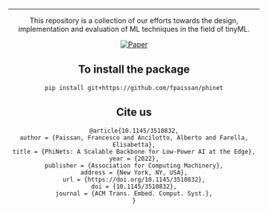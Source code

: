 ---

<div align="center">    
 
This repository is a collection of our efforts towards the design, implementation and evaluation of ML techniques in the field of tinyML. 

[![Paper](http://img.shields.io/badge/paper-arxiv.1001.2234-B31B1B.svg)](https://arxiv.org/abs/2110.00337)

## To install the package 

```setup
pip install git+https://github.com/fpaissan/phinet
```

## Cite us
```
@article{10.1145/3510832,
author = {Paissan, Francesco and Ancilotto, Alberto and Farella, Elisabetta},
title = {PhiNets: A Scalable Backbone for Low-Power AI at the Edge},
year = {2022},
publisher = {Association for Computing Machinery},
address = {New York, NY, USA},
url = {https://doi.org/10.1145/3510832},
doi = {10.1145/3510832},
journal = {ACM Trans. Embed. Comput. Syst.},
}
```
<!---

## Pre-trained Models

You can download pretrained models here:

- [My awesome model](https://drive.google.com/mymodel.pth) trained on ImageNet using parameters x,y,z. 

>📋  Give a link to where/how the pretrained models can be downloaded and how they were trained (if applicable).  Alternatively you can have an additional column in your results table with a link to the models.

## Results

Our model achieves the following performance on :

### [Image Classification on ImageNet](https://paperswithcode.com/sota/image-classification-on-imagenet)

| Model name         | Top 1 Accuracy  | Top 5 Accuracy |
| ------------------ |---------------- | -------------- |
| My awesome model   |     85%         |      95%       |

> Include a table of results from your paper, and link back to the leaderboard for clarity and context. If your main result is a figure, include that figure and link to the command or notebook to reproduce it. 

--->

